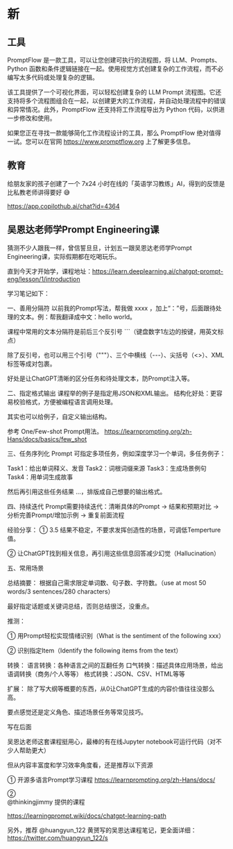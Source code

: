 # 新

## 工具

PromptFlow 是一款工具，可以让您创建可执行的流程图，将 LLM、Prompts、Python 函数和条件逻辑链接在一起。使用视觉方式创建复杂的工作流程，而不必编写太多代码或处理复杂的逻辑。

该工具提供了一个可视化界面，可以轻松创建复杂的 LLM Prompt 流程图。它还支持将多个流程图组合在一起，以创建更大的工作流程，并自动处理流程中的错误和异常情况。此外，PromptFlow 还支持将工作流程导出为 Python 代码，以供进一步修改和使用。

如果您正在寻找一款能够简化工作流程设计的工具，那么 PromptFlow 绝对值得一试。您可以在官网 https://www.promptflow.org 上了解更多信息。

## 教育

给朋友家的孩子创建了一个 7x24 小时在线的「英语学习教练」AI，得到的反馈是比私教老师讲得要好 😅

https://app.copilothub.ai/chat?id=4364

## 吴恩达老师学Prompt Engineering课

猜测不少人跟我一样，曾信誓旦旦，计划五一跟吴恩达老师学Prompt Engineering课，实际假期都在吃喝玩乐。

直到今天才开始学，课程地址：https://learn.deeplearning.ai/chatgpt-prompt-eng/lesson/1/introduction

学习笔记如下：

一、善用分隔符
以前我的Prompt写法，帮我做 xxxx ，加上“：”号，后面跟待处理的文本。例：帮我翻译成中文：hello world。

课程中常用的文本分隔符是前后三个反引号 ```（键盘数字1左边的按键，用英文标点）

除了反引号，也可以用三个引号（"""）、三个中横线（---）、尖括号（<>）、XML标签等成对包裹。

好处是让ChatGPT清晰的区分任务和待处理文本，防Prompt注入等。

二、指定格式输出
课程举的例子是指定用JSON和XML输出。
结构化好处：更容易校验格式，方便被编程语言调用处理。

其实也可以给例子，自定义输出结构。

参考 One/Few-shot Prompt用法。
https://learnprompting.org/zh-Hans/docs/basics/few_shot

三、任务序列化
Prompt 可指定多项任务，例如深度学习一个单词，多任务例子：

Task1：给出单词释义、发音
Task2：词根词缀来源
Task3：生成场景例句
Task4：用单词生成故事

然后再引用这些任务结果 ...，排版成自己想要的输出格式。

四、持续迭代
Prompt需要持续迭代：清晰具体的Prompt -> 结果和预期对比 -> 分析完善Prompt/增加示例 -> 重复前面流程

经验分享：
① 3.5 结果不稳定，不要求发挥创造性的场景，可调低Temperture值。

② 让ChatGPT找到相关信息，再引用这些信息回答减少幻觉（Hallucination）

五、常用场景

总结摘要：
根据自己需求限定单词数、句子数、字符数。（use at most 50 words/3 sentences/280 characters）

最好指定话题或关键词总结，否则总结很泛，没重点。

推测：

① 用Prompt轻松实现情绪识别（What is the sentiment of the following xxx）

② 识别指定Item（Identify the following items from the text）

转换：
语言转换：各种语言之间的互翻任务
口气转换：描述具体应用场景，给出语调转换（商务/个人等等）
格式转换：JSON、CSV、HTML等等

扩展：
除了写大纲等概要的东西，从0让ChatGPT生成的内容价值往往没那么高。

要点感觉还是定义角色、描述场景任务等常见技巧。

写在后面

吴恩达老师这套课程挺用心，最棒的有在线Jupyter notebook可运行代码（对不少人帮助更大）

但从内容丰富度和学习效率角度看，还是推荐以下资源

① 开源多语言Prompt学习课程
https://learnprompting.org/zh-Hans/docs/

②  
@thinkingjimmy
 提供的课程

https://learningprompt.wiki/docs/chatgpt-learning-path

另外，推荐
@huangyun_122
 黄赟写的吴恩达课程笔记，更全面详细：
https://twitter.com/huangyun_122/s